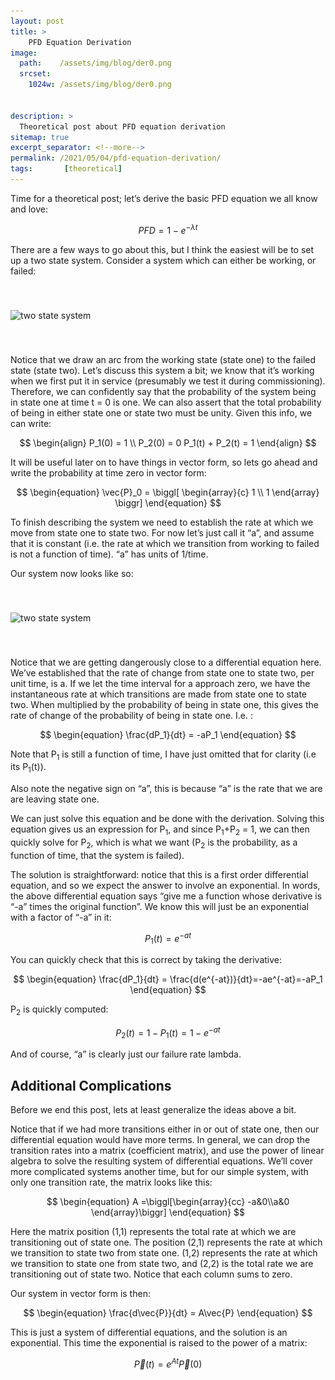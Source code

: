 ```yaml
---
layout: post
title: >
    PFD Equation Derivation
image:
  path:    /assets/img/blog/der0.png
  srcset:
    1024w: /assets/img/blog/der0.png


description: >
  Theoretical post about PFD equation derivation
sitemap: true
excerpt_separator: <!--more-->
permalink: /2021/05/04/pfd-equation-derivation/
tags:       [theoretical]
---
```


Time for a theoretical post; let’s derive the basic PFD equation we all know and love:

$$
\begin{equation}
PFD = 1 - e^{-\lambda t}
\end{equation}
$$

<!--more-->

There are a few ways to go about this, but I think the easiest will be to set up a two state system. Consider a system which can either be working, or failed:

<img srcset="/assets/img/blog/der1.png 580w"
  sizes="(min-width: 800px) 50vw, 100vw"
  src="/assets/img/blog/der1.png"
  alt="two state system"
  loading="lazy" vspace="40" >

Notice that we draw an arc from the working state (state one) to the failed state (state two). Let’s discuss this system a bit; we know that it’s working when we first put it in service (presumably we test it during commissioning). Therefore, we can confidently say that the probability of the system being in state one at time t = 0 is one. We can also assert that the total probability of being in either state one or state two must be unity. Given this info, we can write:

$$
\begin{align}
P_1(0) = 1 \\
P_2(0) = 0
P_1(t) + P_2(t) = 1
\end{align}
$$

It will be useful later on to have things in vector form, so lets go ahead and write the probability at time zero in vector form:


$$
\begin{equation}
\vec{P}_0 = \biggl[ \begin{array}{c} 1 \\ 1 \end{array} \biggr]
\end{equation}
$$

To finish describing the system we need to establish the rate at which we move from state one to state two. For now let’s just call it “a”, and assume that it is constant (i.e. the rate at which we transition from working to failed is not a function of time). “a” has units of 1/time.

Our system now looks like so:

<img srcset="/assets/img/blog/der2.png 580w"
  sizes="(min-width: 800px) 50vw, 100vw"
  src="/assets/img/blog/der2.png"
  alt="two state system"
  loading="lazy" vspace="40" >

Notice that we are getting dangerously close to a differential equation here. We’ve established that the rate of change from state one to state two, per unit time, is a. If we let the time interval for a approach zero, we have the instantaneous rate at which transitions are made from state one to state two. When multiplied by the probability of being in state one, this gives the rate of change of the probability of being in state one. I.e. :

$$
\begin{equation}
\frac{dP_1}{dt} = -aP_1
\end{equation}
$$

Note that P<sub>1</sub> is still a function of time, I have just omitted that for clarity (i.e its P<sub>1</sub>(t)).

Also note the negative sign on “a”, this is because “a” is the rate that we are are leaving state one.

We can just solve this equation and be done with the derivation. Solving this equation gives us an expression for P<sub>1</sub>, and since P<sub>1</sub>+P<sub>2</sub> = 1, we can then quickly solve for P<sub>2</sub>, which is what we want (P<sub>2</sub> is the probability, as a function of time, that the system is failed).

The solution is straightforward: notice that this is a first order differential equation, and so we expect the answer to involve an exponential. In words, the above differential equation says “give me a function whose derivative is “-a” times the original function”. We know this will just be an exponential with a factor of “-a” in it:


$$
\begin{equation}
P_1(t) = e^{-at}
\end{equation}
$$

You can quickly check that this is correct by taking the derivative:

$$
\begin{equation}
\frac{dP_1}{dt} = \frac{d(e^{-at})}{dt}=-ae^{-at}=-aP_1
\end{equation}
$$

P<sub>2</sub> is quickly computed:

$$
\begin{equation}
P_2(t) = 1-P_1(t) = 1-e^{-at}
\end{equation}
$$

And of course, “a” is clearly just our failure rate lambda.

## Additional Complications

Before we end this post, lets at least generalize the ideas above a bit.

Notice that if we had more transitions either in or out of state one, then our differential equation would have more terms. In general, we can drop the transition rates into a matrix (coefficient matrix), and use the power of linear algebra to solve the resulting system of differential equations. We’ll cover more complicated systems another time, but for our simple system, with only one transition rate, the matrix looks like this:

$$
\begin{equation}
A =\biggl[\begin{array}{cc} -a&0\\a&0 \end{array}\biggr]
\end{equation}
$$

Here the matrix position (1,1) represents the total rate at which we are transitioning out of state one. The position (2,1) represents the rate at which we transition to state two from state one. (1,2) represents the rate at which we transition to state one from state two, and (2,2) is the total rate we are transitioning out of state two. Notice that each column sums to zero.

Our system in vector form is then:

$$
\begin{equation}
\frac{d\vec{P}}{dt} = A\vec{P}
\end{equation}
$$

This is just a system of differential equations, and the solution is an exponential. This time the exponential is raised to the power of a matrix:

$$
\begin{equation}
\vec{P}(t)=e^{At}\vec{P}(0)
\end{equation}
$$


